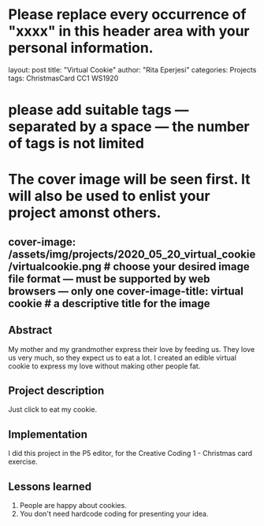 # Please replace every occurrence of "xxxx" in this header area with your personal information.
layout: post
title: "Virtual Cookie"
author: "Rita Eperjesi"
categories: Projects
tags: ChristmasCard CC1 WS1920
 # please add suitable tags — separated by a space — the number of tags is not limited

# The cover image will be seen first. It will also be used to enlist your project amonst others.
cover-image: /assets/img/projects/2020_05_20_virtual_cookie/virtualcookie.png # choose your desired image file format — must be supported by web browsers — only one
cover-image-title: virtual cookie # a descriptive title for the image
---

## Abstract
My mother and my grandmother express their love by feeding us. They love us very much, so they expect us to eat a lot. 
I created an edible virtual cookie to express my love without making other people fat. 

## Project description
Just click to eat my cookie.

## Implementation
I did this project in the P5 editor, for the Creative Coding 1 - Christmas card exercise.

## Lessons learned
1. People are happy about cookies.
2. You don't need hardcode coding for presenting your idea. 
